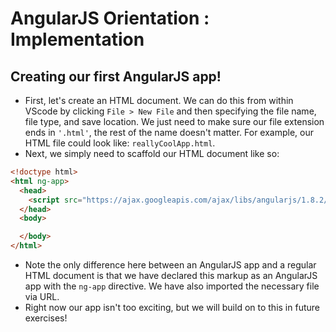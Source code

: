 # AngularJS Orientation : Implementation

## Creating our first AngularJS app!

- First, let's create an HTML document. We can do this from within VScode by clicking `File > New File` and then specifying the file name, file type, and save location. We just need to make sure our file extension ends in `'.html'`, the rest of the name doesn't matter. For example, our HTML file could look like: `reallyCoolApp.html`. 
- Next, we simply need to scaffold our HTML document like so:

```html
<!doctype html>
<html ng-app>
  <head>
    <script src="https://ajax.googleapis.com/ajax/libs/angularjs/1.8.2/angular.min.js"></script>
  </head>
  <body>

  </body>
</html>
```

- Note the only difference here between an AngularJS app and a regular HTML document is that we have declared this markup as an AngularJS app with the `ng-app` directive. We have also imported the necessary file via URL.
- Right now our app isn't too exciting, but we will build on to this in future exercises! 